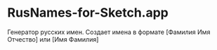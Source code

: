 RusNames-for-Sketch.app
=======================

Генератор русских имен. Создает имена в формате [Фамилия Имя Отчество] или [Имя Фамилия]
